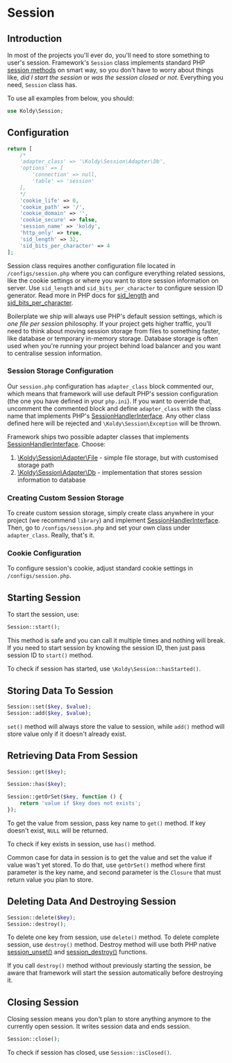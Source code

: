 # Session


## Introduction

In most of the projects you'll ever do, you'll need to store something to user's session. Framework's `Session` class
implements standard PHP [session methods](http://www.php.net/manual/en/book.session.php) on smart way, so you don't have
to worry about things like, *did I start the session* or *was the session closed or not*. Everything you need, `Session`
class has.

To use all examples from below, you should:

```php
use Koldy\Session;
```


## Configuration

```php
return [
	/*
	'adapter_class' => '\Koldy\Session\Adapter\Db',
	'options' => [
		'connection' => null,
		'table' => 'session'
	],
	*/
	'cookie_life' => 0,
	'cookie_path' => '/',
	'cookie_domain' => '',
	'cookie_secure' => false,
	'session_name' => 'koldy',
	'http_only' => true,
	'sid_length' => 32,
	'sid_bits_per_character' => 4
];
```

Session class requires another configuration file located in `/configs/session.php` where you can configure everything
related sessions, like the cookie settings or where you want to store session information on server. Use `sid_length`
and `sid_bits_per_character` to configure session ID generator. Read more in PHP docs for [sid_length](https://www.php.net/manual/en/session.configuration.php#ini.session.sid-length)
and [sid_bits_per_character](https://www.php.net/manual/en/session.configuration.php#ini.session.sid-bits-per-character).

Boilerplate we ship will always use PHP's default session settings, which is *one file per session* philosophy. If your
project gets higher traffic, you'll need to think about moving session storage from files to something faster, like
database or temporary in-memory storage. Database storage is often used when you're running your project behind load
balancer and you want to centralise session information.


### Session Storage Configuration

Our `session.php` configuration has `adapter_class` block commented our, which means that framework will use default
PHP's session configuration (the one you have defined in your `php.ini`). If you want to override that, uncomment the
commented block and define `adapter_class` with the class name that implements PHP's
[SessionHandlerInterface](http://www.php.net/manual/en/class.sessionhandlerinterface.php). Any other class defined here
will be rejected and `\Koldy\Session\Exception` will be thrown.

Framework ships two possible adapter classes that implements
[SessionHandlerInterface](http://www.php.net/manual/en/class.sessionhandlerinterface.php). Choose:

1. [\Koldy\Session\Adapter\File](session/file.md) - simple file storage, but with customised storage path
2. [\Koldy\Session\Adapter\Db](session/database.md) - implementation that stores session information to database


### Creating Custom Session Storage

To create custom session storage, simply create class anywhere in your project (we recommend `library`) and implement
[SessionHandlerInterface](http://www.php.net/manual/en/class.sessionhandlerinterface.php). Then, go to
`/configs/session.php` and set your own class under `adapter_class`. Really, that's it.


### Cookie Configuration

To configure session's cookie, adjust standard cookie settings in `/configs/session.php`.


## Starting Session

To start the session, use:

```php
Session::start();
```

This method is safe and you can call it multiple times and nothing will break. If you need to start session by
knowing the session ID, then just pass session ID to `start()` method.

To check if session has started, use `\Koldy\Session::hasStarted()`.


## Storing Data To Session

```php
Session::set($key, $value);
Session::add($key, $value);
```

`set()` method will always store the value to session, while `add()` method will store value only if it doesn't already
exist.


## Retrieving Data From Session

```php
Session::get($key);

Session::has($key);

Session::getOrSet($key, function () {
	return 'value if $key does not exists';
});
```

To get the value from session, pass key name to `get()` method. If key doesn't exist, `NULL` will be returned.

To check if key exists in session, use `has()` method.

Common case for data in session is to get the value and set the value if value was't yet stored. To do that, use
`getOrSet()` method where first parameter is the key name, and second parameter is the `Closure` that must return value
you plan to store.


## Deleting Data And Destroying Session

```php
Session::delete($key);
Session::destroy();
```

To delete one key from session, use `delete()` method. To delete complete session, use `destroy()` method. Destroy method
will use both PHP native [session_unset()](http://php.net/manual/en/function.session-unset.php) and
[session_destroy()](http://php.net/manual/en/function.session-destroy.php) functions.

If you call `destroy()` method without previously starting the session, be aware that framework will start the session
automatically before destroying it.


## Closing Session

Closing session means you don't plan to store anything anymore to the currently open session. It writes session data and
ends session.

```php
Session::close();
```

To check if session has closed, use `Session::isClosed()`.

